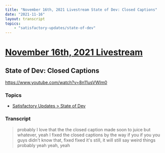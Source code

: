 ```yaml
---
title: "November 16th, 2021 Livestream State of Dev: Closed Captions"
date: "2021-11-16"
layout: transcript
topics:
    - "satisfactory-updates/state-of-dev"
---
```

# [November 16th, 2021 Livestream](../2021-11-16.md)
## State of Dev: Closed Captions
https://www.youtube.com/watch?v=8n11usVWIm0

### Topics
* [Satisfactory Updates > State of Dev](../topics/satisfactory-updates/state-of-dev.md)

### Transcript

> probably I love that the the closed caption made soon to juice but whatever, yeah I fixed the closed captions by the way if you if you you guys didn't know that, fixed fixed it's still, it will still say weird things probably yeah yeah, yeah
